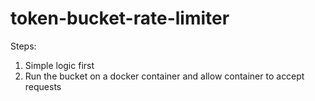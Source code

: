 # token-bucket-rate-limiter

Steps:

1. Simple logic first
2. Run the bucket on a docker container and allow container to accept requests
